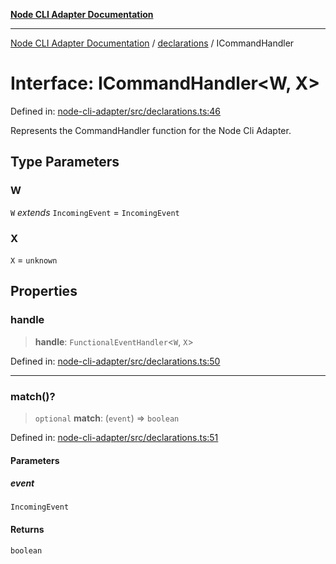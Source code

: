 [**Node CLI Adapter Documentation**](../../README.md)

***

[Node CLI Adapter Documentation](../../README.md) / [declarations](../README.md) / ICommandHandler

# Interface: ICommandHandler\<W, X\>

Defined in: [node-cli-adapter/src/declarations.ts:46](https://github.com/stonemjs/node-cli-adapter/blob/8ef828e16ecc094567e6273802f11f5e24d2745e/src/declarations.ts#L46)

Represents the CommandHandler function for the Node Cli Adapter.

## Type Parameters

### W

`W` *extends* `IncomingEvent` = `IncomingEvent`

### X

`X` = `unknown`

## Properties

### handle

> **handle**: `FunctionalEventHandler`\<`W`, `X`\>

Defined in: [node-cli-adapter/src/declarations.ts:50](https://github.com/stonemjs/node-cli-adapter/blob/8ef828e16ecc094567e6273802f11f5e24d2745e/src/declarations.ts#L50)

***

### match()?

> `optional` **match**: (`event`) => `boolean`

Defined in: [node-cli-adapter/src/declarations.ts:51](https://github.com/stonemjs/node-cli-adapter/blob/8ef828e16ecc094567e6273802f11f5e24d2745e/src/declarations.ts#L51)

#### Parameters

##### event

`IncomingEvent`

#### Returns

`boolean`
